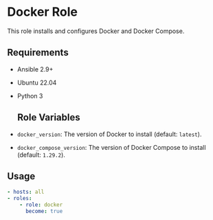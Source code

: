 # Docker Role

This role installs and configures Docker and Docker Compose.

## Requirements

- Ansible 2.9+
- Ubuntu 22.04
- Python 3

  ## Role Variables

- `docker_version`: The version of Docker to install (default: `latest`).
- `docker_compose_version`: The version of Docker Compose to install (default: `1.29.2`).

## Usage

```yaml
- hosts: all
- roles:
    - role: docker
      become: true
```